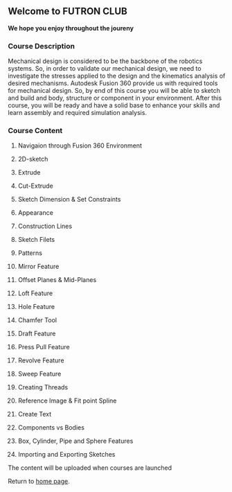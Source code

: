 ## Welcome to FUTRON CLUB

**We hope you enjoy throughout the joureny**

### Course Description 

Mechanical design is considered to be the backbone of the robotics systems. So, in order to validate our mechanical design, we need to investigate the stresses applied to the design and the kinematics analysis of desired mechanisms. Autodesk Fusion 360 provide us with required tools for mechanical design. So, by end of this course you will be able to sketch and build and body, structure or component in your environment. After this course, you will be ready and have a solid base to enhance your skills and learn assembly and required simulation analysis.

### Course Content 

1. Navigaion through Fusion 360 Environment

2. 2D-sketch

3. Extrude

4. Cut-Extrude

5. Sketch Dimension & Set Constraints

6. Appearance

7. Construction Lines

8. Sketch Filets

9. Patterns

10. Mirror Feature

11. Offset Planes & Mid-Planes

12. Loft Feature

13. Hole Feature

14. Chamfer Tool

15. Draft Feature

16. Press Pull Feature

17. Revolve Feature

18. Sweep Feature

19. Creating Threads

20. Reference Image & Fit point Spline

21. Create Text

22. Components vs Bodies

24. Box, Cylinder, Pipe and Sphere Features

25. Importing and Exporting Sketches

The content will be uploaded when courses are launched

Return to [home page](https://futron-ejust.github.io/FUTRON/).

